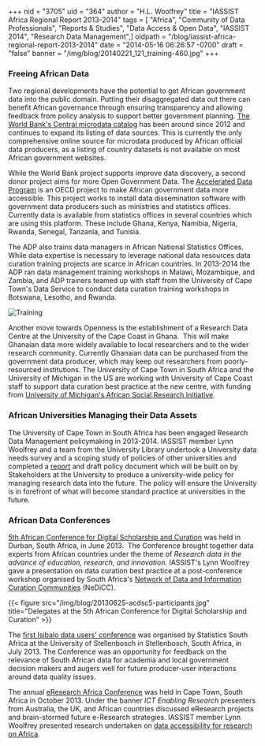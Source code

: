 +++
nid = "3705"
uid = "364"
author = "H.L. Woolfrey"
title = "IASSIST Africa Regional Report 2013-2014"
tags = [ "Africa", "Community of Data Professionals", "Reports & Studies", "Data Access & Open Data", "IASSIST 2014", "Research Data Management",]
oldpath = "/blog/iassist-africa-regional-report-2013-2014"
date = "2014-05-16 06:26:57 -0700"
draft = "false"
banner = "/img/blog/20140221_121_training-460.jpg"
+++
### Freeing African Data

Two regional developments have the potential to get African government
data into the public domain. Putting their disaggregated data out there
can benefit African governance through ensuring transparency and
allowing feedback from policy analysis to support better government
planning. [The World Bank's Central microdata
catalog](http://microdata.worldbank.org/index.php/catalog?sk=) has been
around since 2012 and continues to expand its listing of data sources.
This is currently the only comprehensive online source for microdata
produced by African official data producers, as a listing of country
datasets is not available on most African government websites.

While the World Bank project supports improve data discovery, a second
donor project aims for more Open Government Data. The [Accelerated Data
Program](http://adp.ihsn.org/) is an OECD project to make African
government data more accessible. This project works to install data
dissemination software with government data producers such as ministries
and statistics offices. Currently data is available from statistics
offices in several countries which are using this platform. These
include Ghana, Kenya, Namibia, Nigeria, Rwanda, Senegal, Tanzania, and
Tunisia.

The ADP also trains data managers in African National Statistics
Offices. While data expertise is necessary to leverage national data
resources data curation training projects are scarce in African
countries. In 2013-2014 the ADP ran data management training workshops
in Malawi, Mozambique, and Zambia, and ADP trainers teamed up with staff
from the University of Cape Town's Data Service to conduct data curation
training workshops in Botswana, Lesotho, and Rwanda.

![](/img/blog/20140221_121_training-460.jpg "Training")

Another move towards Openness is the establishment of a Research Data
Centre at the University of the Cape Coast in Ghana.  This will make
Ghanaian data more widely available to local researchers and to the
wider research community. Currently Ghanaian data can be purchased from
the government data producer, which may keep out researchers from
poorly-resourced institutions. The University of Cape Town in South
Africa and the University of Michigan in the US are working with
University of Cape Coast staff to support data curation best practice at
the new centre, with funding from [University of Michigan's African Social Research Initiative](http://www.ii.umich.edu/asc/initiatives/africansocialresearchinitiativeasri).

### African Universities Managing their Data Assets

The University of Cape Town in South Africa has been engaged Research
Data Management policymaking in 2013-2014. IASSIST member Lynn Woolfrey
and a team from the University Library undertook a University data needs
survey and a scoping study of policies of other universities and
completed a
[report](http://www.datafirst.uct.ac.za/images/docs/20140307-uct-rsearch-data-management-woolfrey.pdf)
and draft policy document which will be built on by Stakeholders at the
University to produce a university-wide policy for managing research
data into the future. The policy will ensure the University is in
forefront of what will become standard practice at universities in the
future.

### African Data Conferences

[5th African Conference for Digital Scholarship and
Curation](http://nedicc.com/5th-african-conference-for-digital-scholarship-and-curation/)
was held in Durban, South Africa, in June 2013.  The Conference brought
together data experts from African countries under the theme of
*Research data in the advance of education, research, and innovation.*
IASSIST's Lynn Woolfrey gave a presentation on data curation best
practice at a post-conference workshop organised by South Africa's
[Network of Data and Information Curation
Communities](http://nedicc.com/2012/08/23/nedicc/) (NeDiCC).

{{< figure src="/img/blog/20130625-acdsc5-participants.jpg" title="Delegates at the 5th African Conference for Digital Scholarship and Curation" >}}

The [first Isibalo data users'
conference](http://www.statssa.gov.za/isibalo_conference/welcome.asp)
was organised by Statistics South Africa at the University of
Stellenbosch in Stellenbosch, South Africa, in July 2013. The Conference
was an opportunity for feedback on the relevance of South African data
for academia and local government decision makers and augers well for
future producer-user interactions around data quality issues.

The annual [eResearch Africa
Conference](http://eresearch.ac.za/join-us-for-eresearch-africa-2013/)
was held in Cape Town, South Africa in October 2013. Under the banner
*ICT Enabling Research* presenters from Australia, the UK, and African
countries discussed eResearch projects and brain-stormed future
e-Research strategies. IASSIST member Lynn Woolfrey presented research
undertaken on [data accessibility for research on
Africa](http://eresearch.ac.za/wp-content/uploads/2013/10/20131008-eresearch-africa-woolfrey.pdf).
